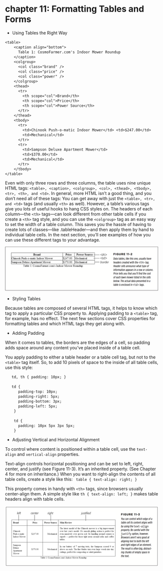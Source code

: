 # chapter 11: Formatting Tables and Forms

* Using Tables the Right Way

```
<table>
    <caption align="bottom">
      Table 1: CosmoFarmer.com's Indoor Mower Roundup
    </caption>
    <colgroup>
      <col class="brand" />
      <col class="price" />
      <col class="power" />
    </colgroup>
    <thead>
      <tr>
        <th scope="col">Brand</th>
        <th scope="col">Price</th>
        <th scope="col">Power Source</th>
      </tr>
    </thead>
    <tbody>
      <tr>
        <td>Chinook Push-o-matic Indoor Mower</td> <td>$247.00</td>
        <td>Mechanical</td>
      </tr>
      <tr>
        <td>Sampson Deluxe Apartment Mower</td>
        <td>$370.00</td>
        <td>Mechanical</td>
      </tr>
    </tbody>
</table>
```

Even with only three rows and three columns, the table uses nine unique HTML tags: `<table>, <caption>, <colgroup>, <col>, <thead>, <tbody>, <tr>, <th>, and <td>`. In general, more HTML isn’t a good thing, and you don’t need all of these tags: You can get away with just the `<table>, <tr>, and <td>` tags (and usually `<th>` as well). However, a table’s various tags give you lots of useful hooks to hang CSS styles on. The headers of each column—the `<th>` tags—can look different from other table cells if you create a `<th>` tag style, and you can use the `<colgroup>` tag as an easy way to set the width of a table column. This saves you the hassle of having to create lots of classes—like .tableHeader—and then apply them by hand to individual table cells. In the next section, you’ll see examples of how you can use these different tags to your advantage.

  ![t1](./t1.png)

* Styling Tables

Because tables are composed of several HTML tags, it helps to know which tag to apply a particular CSS property to. Applying padding to a `<table>` tag, for example, has no effect. The next few sections cover CSS properties for formatting tables and which HTML tags they get along with.

  * Adding Padding

  When it comes to tables, the borders are the edges of a cell, so padding adds space around any content you’ve placed inside of a table cell.

  You apply padding to either a table header or a table cell tag, but not to the `<table>` tag itself. So, to add 10 pixels of space to the inside of all table cells, use this style:
  ```
     td, th { padding: 10px; }

     td {
        padding-top: 10px;
        padding-right: 5px;
        padding-bottom: 3px;
        padding-left: 5px;
      }

      td {
        padding: 10px 5px 3px 5px;
      }
  ```

  * Adjusting Vertical and Horizontal Alignment

  To control where content is positioned within a table cell, use the `text-align` and `vertical-align` properties.

  Text-align controls horizontal positioning and can be set to left, right, center, and justify (see Figure 11-3). It’s an inherited property. (See Chapter 4 for more on inheritance.) When you want to right-align the contents of all table cells, create a style like this: ` table { text-align: right; }`

  This property comes in handy with `<th>` tags, since browsers usually center-align them. A simple style like `th { text-align: left; }` makes table headers align with table cells.

  ![t2](./t2.png)
